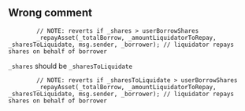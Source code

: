 ## Wrong comment

```
        // NOTE: reverts if _shares > userBorrowShares
        _repayAsset(_totalBorrow, _amountLiquidatorToRepay, _sharesToLiquidate, msg.sender, _borrower); // liquidator repays shares on behalf of borrower
```

`_shares` should be `_sharesToLiquidate`

```
        // NOTE: reverts if _sharesToLiquidate > userBorrowShares
        _repayAsset(_totalBorrow, _amountLiquidatorToRepay, _sharesToLiquidate, msg.sender, _borrower); // liquidator repays shares on behalf of borrower
```

